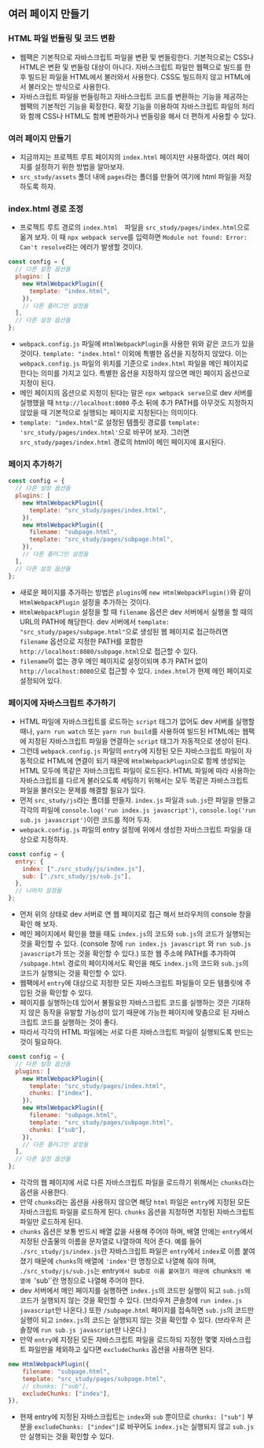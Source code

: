 ## 여러 페이지 만들기

### HTML 파일 번들링 및 코드 변환

-   웹팩은 기본적으로 자바스크립트 파일을 변환 및 번들링한다. 기본적으로는 CSS나 HTML은 변환 및 번들링 대상이 아니다. 자바스크립트 파일만 웹팩으로 빌드를 한 후 빌드된 파일을 HTML에서 불러와서 사용한다. CSS도 빌드하지 않고 HTML에서 불러오는 방식으로 사용한다.
-   자바스크립트 파일을 번들링하고 자바스크립트 코드를 변환하는 기능을 제공하는 웹팩의 기본적인 기능을 확장한다. 확장 기능을 이용하여 자바스크립트 파일의 처리와 함께 CSS나 HTML도 함께 변환하거나 번들링을 해서 더 편하게 사용할 수 있다.

### 여러 페이지 만들기

-   지금까지는 프로젝트 루트 페이지의 `index.html` 페이지만 사용하였다. 여러 페이지를 설정하기 위한 방법을 알아보자.
-   `src_study/assets` 폴더 내에 `pages`라는 폴더를 만들어 여기에 html 파일을 저장하도록 하자.

### index.html 경로 조정

-   프로젝트 루트 경로의 `index.html`　파일을 `src_study/pages/index.html`으로 옮겨 보자. 이 때 `npx webpack serve`를 입력하면 `Module not found: Error: Can't resolve`라는 에러가 발생할 것이다.

```js
const config = {
  // 다른 설정 옵션들
  plugins: [
    new HtmlWebpackPlugin({
      template: "index.html",
    }),
    // 다른 플러그인 설정들
  ],
  // 다른 설정 옵션들
};
```

-   `webpack.config.js` 파일에 `HtmlWebpackPlugin`을 사용한 위와 같은 코드가 있을 것이다. `template: "index.html"` 이외에 특별한 옵션을 지정하지 않았다. 이는 `webpack.config.js` 파일의 위치를 기준으로 `index.html` 파일을 메인 페이지로 한다는 의미를 가지고 있다. 특별한 옵션을 지정하지 않으면 메인 페이지 옵션으로 지정이 된다.
-   메인 페이지의 옵션으로 지정이 된다는 말은 `npx webpack serve`으로 dev 서버를 실행했을 때 `http://localhost:8080` 주소 뒤에 추가 PATH를 아무것도 지정하지 않았을 때 기본적으로 실행되는 페이지로 지정된다는 의미이다.
-   `template: "index.html"`로 설정된 템플릿 경로를 `template: 'src_study/pages/index.html'`으로 바꾸어 보자. 그러면 `src_study/pages/index.html` 경로의 html이 메인 페이지에 표시된다.

### 페이지 추가하기

```js
const config = {
  // 다른 설정 옵션들
  plugins: [
    new HtmlWebpackPlugin({
      template: "src_study/pages/index.html",
    }),
    new HtmlWebpackPlugin({
      filename: "subpage.html",
      template: "src_study/pages/subpage.html",
    }),
    // 다른 플러그인 설정들
  ],
  // 다른 설정 옵션들
};
```

-   새로운 페이지를 추가하는 방법은 `plugins`에 `new HtmlWebpackPlugin()`와 같이 `HtmlWebpackPlugin` 설정을 추가하는 것이다.
-   `HtmlWebpackPlugin` 설정을 할 때 `filename` 옵션은 dev 서버에서 실행을 할 때의 URL의 PATH에 해당한다. dev 서버에서 `template: "src_study/pages/subpage.html"`으로 생성된 웹 페이지로 접근하려면 `filename` 옵션으로 지정한 PATH를 포함한 `http://localhost:8080/subpage.html`으로 접근할 수 있다.
-   `filename`이 없는 경우 메인 페이지로 설정이되며 추가 PATH 없이 `http://localhost:8080`으로 접근할 수 있다. `index.html`가 현제 메인 페이지로 설정되어 있다.

### 페이지에 자바스크립트 추가하기

-   HTML 파일에 자바스크립트를 로드하는 `script` 태그가 없어도 dev 서버를 실행할 때나, `yarn run watch` 또는 `yarn run build`를 사용하여 빌드된 HTML에는 웹팩에 지정된 자바스크립트 파일을 연결하는 `script` 태그가 자동적으로 생성이 된다.
-   그런데 `webpack.config.js` 파일의 `entry`에 지정된 모든 자바스크립트 파일이 자동적으로 HTML에 연결이 되기 때문에 `HtmlWebpackPlugin`으로 함께 생성되는 HTML 모두에 똑같은 자바스크립트 파일이 로드된다. HTML 파일에 따라 사용하는 자바스크립트를 다르게 불러오도록 세팅하기 위해서는 모두 똑같은 자바스크립트 파일을 불러오는 문제를 해결할 필요가 있다.
-   먼저 `src_study/js`라는 폴더를 만들자. `index.js` 파일과 `sub.js`란 파일을 만들고 각각의 파일에 `console.log('run index.js javascript')`, `console.log('run sub.js javascript')`이란 코드를 적어 두자.
-   `webpack.config.js` 파일의 entry 설정에 위에서 생성한 자바스크립트 파일을 대상으로 지정하자.

```js
const config = {
  entry: {
    index: ["./src_study/js/index.js"],
    sub: ["./src_study/js/sub.js"],
  },
  // 나머지 설정들
};
```

-   먼저 위의 상태로 dev 서버로 연 웹 페이지로 접근 해서 브라우저의 console 창을 확인 해 보자.
-   메인 페이지에서 확인을 했을 때도 `index.js`의 코드와 `sub.js`의 코드가 실행되는 것을 확인할 수 있다. (console 창에 `run index.js javascript` 와 `run sub.js javascript`가 뜨는 것을 확인할 수 있다.) 또한 웹 주소에 PATH를 추가하여 `/subpage.html` 경로의 페이지에서도 확인을 해도 `index.js`의 코드와 `sub.js`의 코드가 실행되는 것을 확인할 수 있다.
-   웹팩에서 `entry`에 대상으로 지정한 모든 자바스크립트 파일들이 모든 템플릿에 주입된 것을 확인할 수 있다.
-   페이지를 실행하는데 있어서 불필요한 자바스크립트 코드를 실행하는 것은 기대하지 않은 동작을 유발할 가능성이 있기 때문에 가능한 페이지에 맞춤으로 된 자바스크립트 코드를 실행하는 것이 좋다.
-   따라서 각각의 HTML 파일에는 서로 다른 자바스크립트 파일이 실행되도록 만드는 것이 필요하다.

```js
const config = {
  // 다른 설정 옵션들
  plugins: [
    new HtmlWebpackPlugin({
      template: "src_study/pages/index.html",
      chunks: ["index"],
    }),
    new HtmlWebpackPlugin({
      filename: "subpage.html",
      template: "src_study/pages/subpage.html",
      chunks: ["sub"],
    }),
    // 다른 플러그인 설정들
  ],
  // 다른 설정 옵션들
};
```

-   각각의 웹 페이지에 서로 다른 자바스크립트 파일을 로드하기 위해서는 `chunks`라는 옵션을 사용한다.
-   만약 `chunks`라는 옵션을 사용하지 않으면 해당 `html` 파일은 `entry`에 지정된 모든 자바스크립트 파일을 로드하게 된다. `chunks` 옵션을 지정하면 지정된 자바스크립트 파일만 로드하게 된다.
-   `chunks` 옵션은 보통 반드시 배열 값을 사용해 주어야 하며, 배열 안에는 `entry`에서 지정된 산출물의 이름을 문자열로 나열하여 적어 준다. 예를 들어 `./src_study/js/index.js`란 자바스크립트 파일은 `entry`에서 `index`로 이름 붙여졌기 때문에 `chunks`의 배열에 `'index'`란 명칭으로 나열해 줘야 하며, `./src_study/js/sub.js`는 entry`에서 `sub`로 이름 붙여졌기 때문에 `chunks`의 배열에 `'sub'`란 명칭으로 나열해 주어야 한다.
-   dev 서버에서 메인 페이지를 실행하면 `index.js`의 코드만 실행이 되고 `sub.js`의 코드가 실행되지 않는 것을 확인할 수 있다. (브라우저 콘솔창에 `run index.js javascript`만 나온다.) 또한 `/subpage.html` 페이지를 접속하면 `sub.js`의 코드만 실행이 되고 `index.js`의 코드는 실행되지 않는 것을 확인할 수 있다. (브라우저 콘솔창에 `run sub.js javascript`만 나온다.)
-   만약 `entry`에 지정된 모든 자바스크립트 파일을 로드하되 지정한 몇몇 자바스크립트 파일만을 제외하고 싶다면 `excludeChunks` 옵션을 사용하면 된다.

```js
new HtmlWebpackPlugin({
    filename: "subpage.html",
    template: "src_study/pages/subpage.html",
    // chunks: ["sub"],
    excludeChunks: ["index"],
}),
```

-   현재 entry에 지정된 자바스크립트는 `index`와 `sub` 뿐이므로 `chunks: ["sub"]` 부분을 `excludeChunks: ["index"]`로 바꾸어도 `index.js`는 실행되지 않고 `sub.js`만 실행되는 것을 확인할 수 있다.
